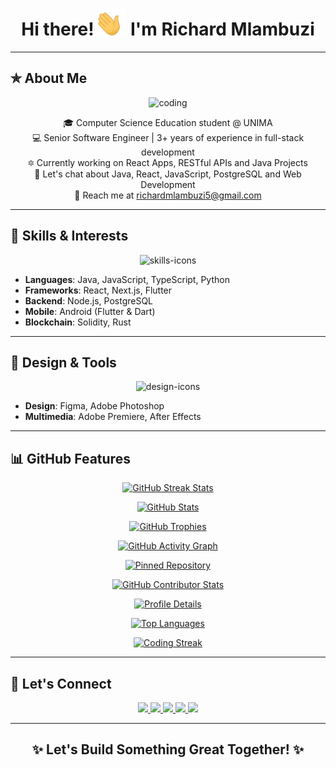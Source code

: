 <h1 align="center">Hi there! <img width="45" src="waving_hand.gif" alt="hand" /> I'm Richard Mlambuzi</h1>

---

## ✯ About Me

<p align="center"><img  alt="coding" width="400" src="https://static.wixstatic.com/media/b313a9_89ebec0c5f384c65a9551f0c1ec18ca9~mv2.gif">  </p>

<p align="center">
  🎓 Computer Science Education student @ UNIMA<br>
  💻 Senior Software Engineer | 3+ years of experience in full-stack development <br>
  🔯 Currently working on React Apps, RESTful APIs and Java Projects <br>
  💬 Let's chat about Java, React, JavaScript, PostgreSQL and Web Development <br>
  📧 Reach me at <a href="mailto:richardmlambuzi5@gmail.com">richardmlambuzi5@gmail.com</a>
</p>

---

## 🚀 Skills & Interests

<p align="center">
  <img src="https://skillicons.dev/icons?i=java,js,ts,react,nextjs,flutter,python,postgresql,solidity,rust,nodejs" alt="skills-icons" />
</p>

- **Languages**: Java, JavaScript, TypeScript, Python  
- **Frameworks**: React, Next.js, Flutter  
- **Backend**: Node.js, PostgreSQL  
- **Mobile**: Android (Flutter & Dart)  
- **Blockchain**: Solidity, Rust

---

## 🌈 Design & Tools

<p align="center">
  <img src="https://skillicons.dev/icons?i=figma,photoshop" alt="design-icons" />
</p>

- **Design**: Figma, Adobe Photoshop  
- **Multimedia**: Adobe Premiere, After Effects

---

## 📊 GitHub Features

<p align="center">
  <a href="https://github-readme-streak-stats.herokuapp.com?user=RichardMulambuzi&theme=tokyonight_duo">
    <img src="https://github-readme-streak-stats.herokuapp.com?user=RichardMulambuzi&theme=tokyonight_duo" alt="GitHub Streak Stats" />
  </a>
</p>

<p align="center">
  <a href="https://github-readme-stats.vercel.app/api?username=RichardMulambuzi&count_private=true&show_icons=true&theme=nightowl&include_all_commits=true&langs_count=10">
    <img src="https://github-readme-stats.vercel.app/api?username=RichardMulambuzi&count_private=true&show_icons=true&theme=nightowl&include_all_commits=true&langs_count=10" alt="GitHub Stats" />
  </a>
</p>

<p align="center">
  <a href="https://github-profile-trophy.vercel.app/?username=RichardMulambuzi&theme=gruvbox">
    <img src="https://github-profile-trophy.vercel.app/?username=RichardMulambuzi&theme=gruvbox" alt="GitHub Trophies" />
  </a>
</p>

<p align="center">
  <a href="https://github.com/RichardMulambuzi">
    <img src="https://activity-graph.herokuapp.com/graph?username=RichardMulambuzi&theme=react-dark&hide_border=true" alt="GitHub Activity Graph" />
  </a>
</p>

<p align="center">
  <a href="https://github.com/RichardMulambuzi/awesome-projects">
    <img src="https://github-readme-stats.vercel.app/api/pin/?username=RichardMulambuzi&repo=awesome-projects&theme=nightowl" alt="Pinned Repository" />
  </a>
</p>

<p align="center">
  <a href="https://github.com/RichardMulambuzi">
    <img src="https://github-contributor-stats.vercel.app/api?username=RichardMulambuzi&theme=dark" alt="GitHub Contributor Stats" />
  </a>
</p>

<p align="center">
  <a href="https://github-profile-summary-cards.vercel.app/api/cards/profile-details?username=RichardMulambuzi&theme=github_dark">
    <img src="https://github-profile-summary-cards.vercel.app/api/cards/profile-details?username=RichardMulambuzi&theme=github_dark" alt="Profile Details" />
  </a>
</p>

<p align="center">
  <a href="https://github-readme-stats.vercel.app/api/top-langs/?username=RichardMulambuzi&layout=compact&theme=nightowl">
    <img src="https://github-readme-stats.vercel.app/api/top-langs/?username=RichardMulambuzi&layout=compact&theme=nightowl" alt="Top Languages" />
  </a>
</p>

<p align="center">
  <a href="https://git.io/streak-stats">
    <img src="https://streak-stats.demolab.com?user=RichardMulambuzi&theme=nightowl" alt="Coding Streak" />
  </a>
</p>

---

## 🤝 Let's Connect

<p align="center">
  <a href="https://wa.me/265991673436" target="_blank">
    <img src="https://img.shields.io/badge/-WhatsApp-14a800?style=for-the-badge&logo=whatsapp&logoColor=white" />
  </a>
  <a href="https://twitter.com/ahmnouira" target="_blank">
    <img src="https://img.shields.io/badge/-Twitter-1DA1F2?style=for-the-badge&logo=twitter&logoColor=white"/>
  </a>
  <a href="https://www.linkedin.com/in/richard-mlambuzi-501bb4229" target="_blank">
    <img src="https://img.shields.io/badge/-LinkedIn-0A66C2?style=for-the-badge&logo=linkedin&logoColor=white"/>
  </a>
  <a href="https://www.instagram.com/thats.richie_/profilecard" target="_blank">
    <img src="https://img.shields.io/badge/-Instagram-E4405F?style=for-the-badge&logo=instagram&logoColor=white"/>
  </a>
  <a href="https://www.facebook.com/richardmlambuzi" target="_blank">
    <img src="https://img.shields.io/badge/-Facebook-1877F2?style=for-the-badge&logo=facebook&logoColor=white"/>
  </a>
</p>

---

<h2 align="center">✨ Let's Build Something Great Together! ✨</h2>
